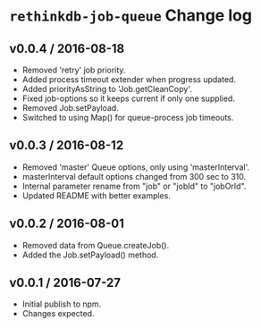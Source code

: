 # `rethinkdb-job-queue` Change log

## v0.0.4 / 2016-08-18

*   Removed 'retry' job priority.
*   Added process timeout extender when progress updated.
*   Added priorityAsString to 'Job.getCleanCopy'.
*   Fixed job-options so it keeps current if only one supplied.
*   Removed Job.setPayload.
*   Switched to using Map() for queue-process job timeouts.

## v0.0.3 / 2016-08-12

*   Removed 'master' Queue options, only using 'masterInterval'.
*   masterInterval default options changed from 300 sec to 310.
*   Internal parameter rename from "job" or "jobId" to "jobOrId".
*   Updated README with better examples.

## v0.0.2 / 2016-08-01

*   Removed data from Queue.createJob().
*   Added the Job.setPayload() method.

## v0.0.1 / 2016-07-27

*   Initial publish to npm.
*   Changes expected.
